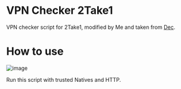 # VPN Checker 2Take1
VPN checker script for 2Take1, modified by Me and taken from [Dec](https://github.com/Decuwu/).

# How to use
![image](https://user-images.githubusercontent.com/52250786/222832489-82e1f696-3d18-4ae4-9ce7-9925cceec353.png)

Run this script with trusted Natives and HTTP.
